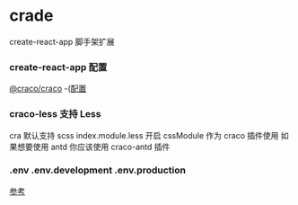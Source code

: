 # crade

create-react-app 脚手架扩展

### create-react-app 配置

[@craco/craco](https://www.npmjs.com/package/@craco/craco)
-([配置](https://github.com/dilanx/craco/tree/master/recipes)

### craco-less 支持 Less

cra 默认支持 scss index.module.less 开启 cssModule
作为 craco 插件使用
如果想要使用 antd 你应该使用 craco-antd 插件

### .env .env.development .env.production

[参考](https://blog.csdn.net/CEZLZ/article/details/108100460)
